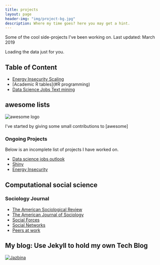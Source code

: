 ```yaml
---
title: projects
layout: page
header-img: "img/project-bg.jpg"
description: Where my time goes? here you may get a hint.
---
```


Some of the cool side-projects I've been working on.
Last updated: March 2019

<!-- Prepare a container for your calendar. -->
<div class="calendar">
    <!-- Loading stuff -->
    Loading the data just for you.
</div>

<script>
    GitHubCalendar(".calendar", "shanjiang21");
    // or enable responsive functionality
    GitHubCalendar(".calendar", "shanjiang21, { responsive: true });
</script>

## Table of Content

* [Energy Insecurity Scaling](#awesome-lists)
* [Academic R tables](#R programming)
* [Data Science Jobs Text mining](#battery-api)

## awesome lists

![awesome logo](https://camo.githubusercontent.com/9cdace173cd8a48b0b633c47374c3553494e0d8f/68747470733a2f2f7261776769742e636f6d2f73696e647265736f726875732f617765736f6d652f6d61737465722f6d656469612f6c6f676f2e737667)

I've started by giving some small contributions to [awesome]



###  Ongoing Projects

Below is an incomplete list of projects I have worked on.

* [Data science jobs outlook](https://shanjiang21.github.io/P8105_final_website.io/)
* [Shiny](https://github.com/ShanJiang21/Shiny_lec)
* [Energy Insecurity]()

## Computational social science

###  Sociology Journal

* [The American Sociological Review](https://journals.sagepub.com/home/asr)
* [The American Journal of Sociology](https://www.journals.uchicago.edu/toc/ajs/current)
* [Social Forces](https://academic.oup.com/sf/issue)
* [Social Networks](https://www.journals.elsevier.com/social-networks)
* [Peers at work](https://eml.berkeley.edu/~moretti/text20.pdf)


## My blog: Use Jekyll to hold my own Tech Blog

<a href="https://tech.occrp.org"><img src="https://i.imgur.com/w5srZBJ.png" alt="Jazbina" class="fit image"></a>
